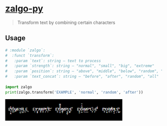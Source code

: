 # [zalgo-py](https://github.com/kenny-kvibe/zalgo-py)

> Transform text by combining certain characters

## Usage

```py
# :module `zalgo`:
#  :funct `transform`:
#   :param `text`: string – text to process
#   :param `strength`: string – "normal", "small", "big", "extreme"
#   :param `position`: string – "above", "middle", "below", "random", "all"
#   :param `text_concat`: string – "before", "after", "random", "all"

import zalgo
print(zalgo.transform('EXAMPLE', 'normal', 'random', 'after'))

```

![Zalgo Example](./EXAMPLE.png)
